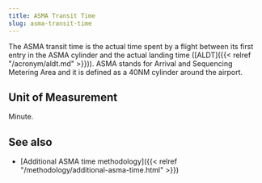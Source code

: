 ```yaml
---
title: ASMA Transit Time
slug: asma-transit-time
---
```


The ASMA transit time is the actual time spent by a flight between its first entry in the ASMA cylinder and the actual landing time ([ALDT]({{< relref "/acronym/aldt.md" >}})). ASMA stands for Arrival and Sequencing Metering Area and it is defined as a 40NM cylinder around the airport.

## Unit of Measurement
Minute.

## See also

* [Additional ASMA time methodology]({{< relref "/methodology/additional-asma-time.html" >}})
